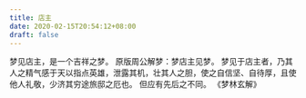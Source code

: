 ```yaml
---
title: 店主
date: 2020-02-15T20:54:12+08:00
draft: false
---
```


梦见店主，是一个吉祥之梦。
原版周公解梦：梦店主见梦。
梦见于店主者，乃其人之精气感于天以指点英雄，泄露其机，壮其人之胆，使之自信坚、自待厚，且使他人礼敬，少济其穷途旅邸之厄也。
但应有先后之不同。
《梦林玄解》